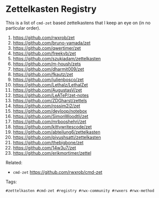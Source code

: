 # Zettelkasten Registry

This is a list of `cmd-zet` based zettelkastens that I keep an eye on (in
no particular order).

1. <https://github.com/rwxrob/zet>
1. <https://github.com/bruno-yamada/zet>
1. <https://github.com/qwertimer/zet>
1. <https://github.com/freekvb/zet>
1. <https://github.com/szukiadam/zettelkasten>
1. <https://github.com/m-housh/zets>
1. <https://github.com/dharmit009/zet>
1. <https://github.com/fkautz/zet>
1. <https://github.com/julienbosco/zet>
1. <https://github.com/Lethalz/LethalZet>
1. <https://github.com/AugustasV/zet>
1. <https://github.com/LeATeP/zet-notes>
1. <https://github.com/ZDGharst/zettels>
1. <https://github.com/rossim2i2/zet>
1. <https://github.com/deyloop/notebox>
1. <https://github.com/SimonWoodtli/zet>
1. <https://github.com/mrbooshehri/zet>
1. <https://github.com/kittywritescode/zet>
1. <https://github.com/abteilung6/zettelkasten>
1. <https://github.com/piyushsatti/zettelkasten>
1. <https://github.com/thebigbone/zet>
1. <https://github.com/14w3u7/zet>
1. <https://github.com/erikmortimer/zettel>

Related:

* `cmd-zet`
	<https://github.com/rwxrob/cmd-zet>

Tags:

	#zettelkasten #cmd-zet #registry #rwx-community #rwxers #rwx-method
